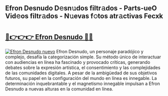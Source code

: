 ## Efron Desnudo D𝚎sn𝚞dos filtr𝚊dos - Parts-ueO Vid𝚎os filtr𝚊dos - N𝚞evas f𝚘tos atr𝚊ctivas Fecxk

# <h2><a href="http://mb3akjm.tromn.icu/?c=Efron+Desnudo">🔗👉👉👉 Efron Desnudo 🔗🔗</a></h2>

[![Efron Desnudo nuevo](https://i.imgur.com/pEAQMta.gif)](http://mb3akjm.tromn.icu/?c=Efron+Desnudo)
Efron Desnudo, un personaje paradójico y complejo, desafía la categorización simple. Su método único de interactuar con audiencias en línea ha fascinado y provocado críticas, generando debates sobre la expresión artística, el consentimiento y las complejidades de las comunidades digitales. A pesar de la ambigüedad de sus objetivos futuros, su papel en la configuración del mundo en línea es innegable. La determinación inquebrantable y el magnetismo innegable impulsan a Efron Desnudo a nuevas alturas en la comunidad en línea.
